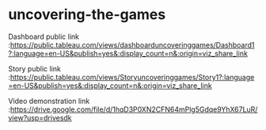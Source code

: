 # uncovering-the-games


Dashboard public link :https://public.tableau.com/views/dashboarduncoveringgames/Dashboard1?:language=en-US&publish=yes&:display_count=n&:origin=viz_share_link


Story public link :https://public.tableau.com/views/Storyuncoveringgames/Story1?:language=en-US&publish=yes&:display_count=n&:origin=viz_share_link


Video demonstration link :https://drive.google.com/file/d/1hqD3P0XN2CFN64mPlg5Gdqe9YhX67LuR/view?usp=drivesdk
